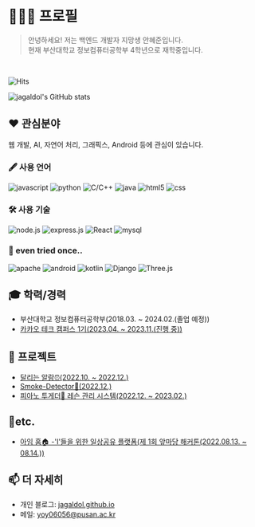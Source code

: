 # 🧑🏻‍💻 프로필
> 안녕하세요! 저는 백엔드 개발자 지망생 안혜준입니다.    
> 현재 부산대학교 정보컴퓨터공학부 4학년으로 재학중입니다.

<br/>

![Hits](https://hits.seeyoufarm.com/api/count/incr/badge.svg?url=https%3A%2F%2Fgithub.com%2Fjagaldol)

![jagaldol's GitHub stats](https://github-readme-stats.vercel.app/api?username=jagaldol&count_private=true&show_icons=true&hide_border=true)

## ❤️ 관심분야
웹 개발, AI, 자연어 처리, 그래픽스, Android 등에 관심이 있습니다.

### 🖋️ 사용 언어
![javascript](https://img.shields.io/badge/-JavaScript-f7e018?style=for-the-badge&logo=javascript&logoColor=black)
![python](https://img.shields.io/badge/-Python-2b5b84?style=for-the-badge&logo=python&logoColor=white)
![C/C++](https://img.shields.io/badge/-C/C++-00427E?style=for-the-badge&logo=c%2B%2B)
![java](https://img.shields.io/badge/-Java-ED8B00?style=for-the-badge&logo=java)
![html5](https://img.shields.io/badge/-HTML5-E14921?style=for-the-badge&logo=html5&logoColor=white)
![css](https://img.shields.io/badge/-CSS3-006EBA?style=for-the-badge&logo=css3&logoColor=white)

### 🛠️ 사용 기술
![node.js](https://img.shields.io/badge/Node.js-43853D?style=for-the-badge&logo=node.js&logoColor=white)
![express.js](https://img.shields.io/badge/Express.js-aeaeae?style=for-the-badge&logo=express)
![React](https://img.shields.io/badge/-React-222222?style=for-the-badge&logo=react)
![mysql](https://img.shields.io/badge/MySQL-005C84?style=for-the-badge&logo=mysql&logoColor=white)

### 👀 even tried once..
![apache](https://img.shields.io/badge/Apache-C92037?style=for-the-badge&logo=apache&logoColor=white)
![android](https://img.shields.io/badge/Android-3ddc84?style=for-the-badge&logo=android&logoColor=white)
![kotlin](https://img.shields.io/badge/-Kotlin-7f52ff?style=for-the-badge&logo=kotlin&logoColor=white)
![Django](https://img.shields.io/badge/-Django-2BA977?style=for-the-badge&logo=django&logoColor=white)
![Three.js](https://img.shields.io/badge/-Three.js-222222?style=for-the-badge&logo=threedotjs&logoColor=white)

## 🎓 학력/경력
* 부산대학교 정보컴퓨터공학부(2018.03. ~ 2024.02.(졸업 예정))
* [카카오 테크 캠퍼스 1기(2023.04. ~ 2023.11.(진행 중))](https://www.kakaotechcampus.com)

## 🚀 프로젝트
* [달리는 알람⏰(2022.10. ~ 2022.12.)](https://github.com/jagaldol/running-alarm)
* [Smoke-Detector🚬(2022.12.)](https://github.com/jagaldol/smoke-detector)
* [피아노 투게더🎹 레슨 관리 시스템(2022.12. ~ 2023.02.)](https://fast-kilogram-f15.notion.site/38cd8462261f4843abf4802d55e4435d)

## 📌etc.
* [아임 홈🏠 -'I'들을 위한 일상공유 플랫폼(제 1회 앞마당 해커톤(2022.08.13. ~ 08.14.))](https://github.com/jagaldol/ImHome)

## 📫 더 자세히
* 개인 블로그: [jagaldol.github.io](https://jagaldol.github.io/)
* 메일: [yoy06056@pusan.ac.kr](mailto:yoy06056@pusan.ac.kr)
